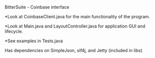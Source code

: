 BitterSuite - Coinbase interface

*Look at CoinbaseClient.java for the main functionality of the program.

*Look at Main.java and LayoutController.java for application GUI and lifecycle.

*See examples in Tests.java

Has dependencies on SimpleJson, slf4j, and Jetty (included in libs)

